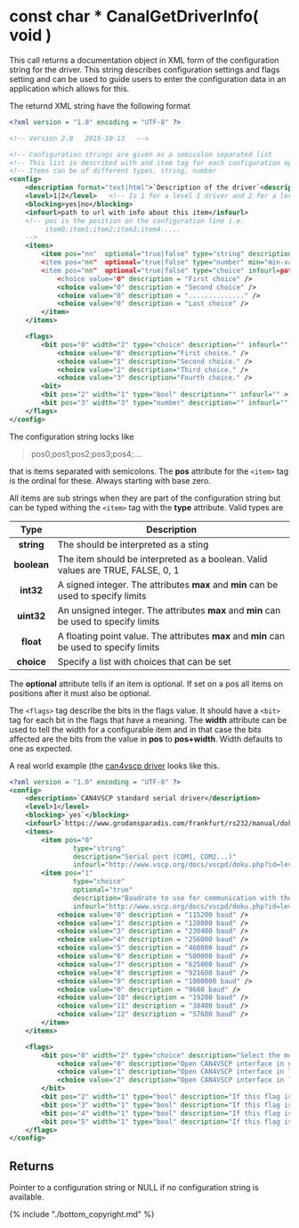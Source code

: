 # const char *  CanalGetDriverInfo( void )

This call returns a documentation object in XML form of the configuration string for the driver. This string describes configuration settings and flags setting and can be used to guide users to enter the configuration data in an application which allows for this.

The returnd XML string have the following format

```xml
<?xml version = "1.0" encoding = "UTF-8" ?>

<!-- Version 2.0   2015-10-13   -->

<!-- Configuration strings are given as a semicolon separated list          -->
<!-- This list is described with and item tag for each configuration option -->
<!-- Items can be of different types, string, number                        -->
<config>
    <description format="text|html">`Description of the driver`<description>
	<level>1|2</level>   <!-- Is 1 for a level I driver and 2 for a level II driver -->
	<blocking>yes|no</blocking>
	<infourl>path to url with info about this item</infourl>
	<!-- pos is the position on the configuration line i.e.
	     item0;item1;item2;item3;item4.....
	-->
	<items>
	    <item pos="nn"  optional="true|false" type="string" description="Description about this item" infourl=path to url with info about this item"/>
	    <item pos="nn"  optional="true|false" type="number" min="min-value" max="max-value" infourl=path to url with info about this item" />
	    <item pos="nn"  optional="true|false" type="choice" infourl=path to url with info about this item" >
	        <choice value="0" description = "First choice" />
	        <choice value="0" description = "Second choice" />
	        <choice value="0" description = ".............." />
	        <choice value="0" description = "Last choice" />
	    </item>
	</items>

	<flags>
	    <bit pos="0" width="2" type="choice" description="" infourl="" >
	        <choice value="0" description="First choice." />
	        <choice value="1" description="Second choice." />
	        <choice value="2" description="Third choice." />
	        <choice value="3" description="Fourth choice." />
	    <bit>
	    <bit pos="2" width="1" type="bool" description="" infourl="" >
	    <bit pos="3" width="3" type="number" description="" infourl="" >
	</flags>
</config>
```

The configuration string locks like

>    pos0;pos1;pos2;pos3;pos4;....

that is items separated with semicolons. The **pos** attribute for the `<item>` tag is the ordinal for these. Always starting with base zero.

All items are sub strings when they are part of the configuration string but can be typed withing the `<item>` tag with the **type** attribute. Valid types are

 | Type | Description |
 | :----:  | ----------- |
 | **string**  | The should be interpreted as a sting                                                     |
 | **boolean** | The item should be interpreted as a boolean. Valid values are TRUE, FALSE, 0, 1          |
 | **int32**   | A signed integer. The attributes **max** and **min** can be used to specify limits       |
 | **uint32**  | An unsigned integer. The attributes **max** and **min** can be used to specify limits    |
 | **float**   | A floating point value. The attributes **max** and **min** can be used to specify limits |
 | **choice**  | Specify a list with choices that can be set                                              |

The **optional** attribute tells if an item is optional. If set on a pos all items on positions after it must also be optional.

The `<flags>` tag describe the bits in the flags value. It should have a `<bit>` tag for each bit in the flags that have a meaning. The **width** attribute can be used to tell the width for a configurable item and in that case the bits affected are the bits from the value in **pos** to **pos+width**. Width defaults to one as expected.

A real world example (the [can4vscp driver](./level1_driver_can4vscp.md) looks like this.

```xml
<?xml version = "1.0" encoding = "UTF-8" ?>
<config>
    <description>`CAN4VSCP standard serial driver</description>
    <level>1</level>
    <blocking>`yes`</blocking>
    <infourl>`https://www.grodansparadis.com/frankfurt/rs232/manual/doku.php?id=the_can4vscp_mode</infourl>
    <items>
        <item pos="0"
                type="string"
                description="Serial port (COM1, COM2...)"
                infourl="http://www.vscp.org/docs/vscpd/doku.php?id=level1_driver_can4vscp#parameter_string" />
        <item pos="1"
                type="choice"
                optional="true"
                description="Baudrate to use for communication with the adapter.Default is 115200 baud. "
                infourl="http://www.vscp.org/docs/vscpd/doku.php?id=level1_driver_can4vscp#parameter_string" >
            <choice value="0" description = "115200 baud" />
            <choice value="1" description = "128000 baud" />
            <choice value="3" description = "230400 baud" />
            <choice value="4" description = "256000 baud" />
            <choice value="5" description = "460800 baud" />
            <choice value="6" description = "500000 baud" />
            <choice value="7" description = "625000 baud" />
            <choice value="8" description = "921600 baud" />
            <choice value="9" description = "1000000 baud" />
            <choice value="0" description = "9600 baud" />
            <choice value="10" description = "19200 baud" />
            <choice value="11" description = "38400 baud" />
            <choice value="12" description = "57600 baud" />
        </item>
    </items>

    <flags>
        <bit pos="0" width="2" type="choice" description="Select the mode the device should be opened in. The normal mode opens the interface for receive and transmit. The listen mode only listen on traffic on the bus. Loopback just connect the receive and transmit lines without sending anything on the bus. The manual describes the modes in detail." infourl="http://www.vscp.org/docs/vscpd/doku.php?id=level1_driver_can4vscp#flags" >
            <choice value="0" description="Open CAN4VSCP interface in normal mode." />
            <choice value="1" description="Open CAN4VSCP interface in listen mode." />
            <choice value="2" description="Open CAN4VSCP interface in loopback mode." />
        </bit>
        <bit pos="2" width="1" type="bool" description="If this flag is set the driver will not switch to VSCP mode. This means it already must be in VSCP mode. The advantage is that the open operation will be faster." infourl="http://www.vscp.org/docs/vscpd/doku.php?id=level1_driver_can4vscp#flags" />
        <bit pos="3" width="1" type="bool" description="If this flag is set the driver will wait for an ACK from the physical device for every sent frame. This will slow down sending but make transmission very secure." infourl="http://www.vscp.org/docs/vscpd/doku.php?id=level1_driver_can4vscp#flags" />
        <bit pos="4" width="1" type="bool" description="If this flag is set it enable timestamps in hardware meaning the timestamp will be written by the hardware instead of by the driver. The disadvantage is that it consumes bandwidth." infourl="http://www.vscp.org/docs/vscpd/doku.php?id=level1_driver_can4vscp#flags" />
        <bit pos="5" width="1" type="bool" description="If this flag is set enable hardware handshake. Recommended for lower baudrates to prevent buffer overflows." infourl="http://www.vscp.org/docs/vscpd/doku.php?id=level1_driver_can4vscp#flags" />
    </flags>
</config>
```

## Returns

Pointer to a configuration string or NULL if no configuration string is available.


{% include "./bottom_copyright.md" %}